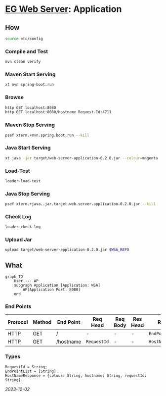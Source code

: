 


# [EG Web Server](../README.md): Application


## How
```Bash
source etc/config
```

### Compile and Test
```Bash
mvn clean verify
```

### Maven Start Serving
```Bash
xt mvn spring-boot:run
```

### Browse
```Bash
http GET localhost:8080
http GET localhost:8080/hostname Request-Id:4711
```

### Maven Stop Serving
```Bash
psef xterm.+mvn.spring.boot.run --kill
```

### Java Start Serving
```Bash
xt java -jar target/web-server-application-0.2.0.jar --colour=magenta
```

### Load-Test
```Bash
loader-load-test
```

### Java Stop Serving
```Bash
psef xterm.+java..jar.target.web.server.application.0.2.0.jar --kill
```

### Check Log
```Bash
loader-check-log
```

### Upload Jar
```Bash
upload target/web-server-application-0.2.0.jar $WSA_REPO
```

## What
```mermaid
graph TD
    User --- AP
    subgraph Application [Application: WSA]
        AP[Application Port: 8080]
    end
```

### End Points
| Protocol | Method | End Point | Req Head    | Req Body | Res Head | Res Body           |
|----------|--------|-----------|-------------|----------|----------|--------------------|
| HTTP     | GET    | /         | -           | -        | -        | `EndPointList`     |
| HTTP     | GET    | /hostname | `RequestId` | -        | -        | `HostNameResponse` |

### Types

    RequestId = String;
    EndPointList = [String];
    HostNameResponse = {colour: String, hostname: String, requestId: String}.

*2023-12-02*

